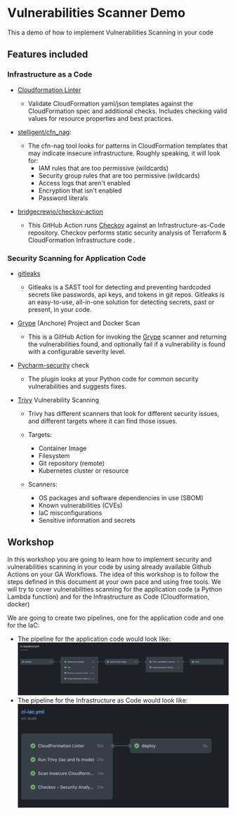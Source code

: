 # Vulnerabilities Scanner Demo

This a demo of how to implement Vulnerabilities Scanning in your code

## Features included

### Infrastructure as a Code

- [Cloudformation Linter](https://github.com/marketplace/actions/cfn-lint-action)
  - Validate CloudFormation yaml/json templates against the CloudFormation spec and additional checks. Includes checking valid values for resource properties and best practices.
- [stelligent/cfn_nag](https://github.com/stelligent/cfn_nag):
  - The cfn-nag tool looks for patterns in CloudFormation templates that may indicate insecure infrastructure. Roughly speaking, it will look for:
    - IAM rules that are too permissive (wildcards)
    - Security group rules that are too permissive (wildcards)
    - Access logs that aren't enabled
    - Encryption that isn't enabled
    - Password literals

- [bridgecrewio/checkov-action](https://github.com/bridgecrewio/checkov-action)
  - This GitHub Action runs [Checkov](https://github.com/bridgecrewio/checkov) against an Infrastructure-as-Code repository. Checkov performs static security analysis of Terraform & CloudFormation Infrastructure code .

### Security Scanning for Application Code

- [gitleaks](https://github.com/zricethezav/gitleaks)
  - Gitleaks is a SAST tool for detecting and preventing hardcoded secrets like passwords, api keys, and tokens in git repos. Gitleaks is an easy-to-use, all-in-one solution for detecting secrets, past or present, in your code.
- [Grype](https://github.com/marketplace/actions/anchore-container-scan) (Anchore) Project and Docker Scan
  - This is a GitHub Action for invoking the [Grype](https://github.com/anchore/grype) scanner and returning the vulnerabilities found, and optionally fail if a vulnerability is found with a configurable severity level.

- [Pycharm-security](https://pycharm-security.readthedocs.io/en/latest/github.html) check
  - The plugin looks at your Python code for common security vulnerabilities and suggests fixes.
- [Trivy](https://github.com/marketplace/actions/aqua-security-trivy) Vulnerability Scanning
  - Trivy has different scanners that look for different security issues, and different targets where it can find those issues.
  - Targets:

    - Container Image
    - Filesystem
    - Git repository (remote)
    - Kubernetes cluster or resource
  - Scanners:
    - OS packages and software dependencies in use (SBOM)
    - Known vulnerabilities (CVEs)
    - IaC misconfigurations
    - Sensitive information and secrets

## Workshop

In this workshop you are going to learn how to implement security and vulnerabilities scanning in your code by using already available Github Actions on your GA Workflows.
The idea of this workshop is to follow the steps defined in this document at your own pace and using free tools.
We will try to cover vulnerabilities scanning for the application code (a Python Lambda function) and for the Infrastructure as Code (Cloudformation, docker)

We are going to create two pipelines, one for the application code and one for the IaC:

- The pipeline for the application code would look like:
![](img/2022-10-28-15-02-35.png)
- The pipeline for the Infrastructure as Code would look like:
![](img/2022-10-28-15-14-48.png)
